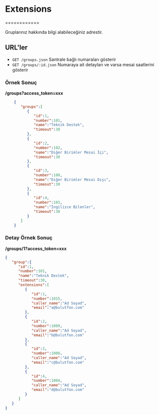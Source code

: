 # Extensions
============

Gruplarınız hakkında bilgi alabileceğiniz adrestir.

## URL'ler
* `GET /groups.json` Santrale bağlı numaraları gösterir
* `GET /groups/:id.json` Numaraya ait detayları ve varsa mesai saatlerini gösterir

### Örnek Sonuç

**/groups?access_token=xxx**

```json
    {
       "groups":[
          {
             "id":1,
             "number":101,
             "name":"Teknik Destek",
             "timeout":30
          },
          {
             "id":2,
             "number":102,
             "name":"Diğer Birimler Mesai İçi",
             "timeout":30
          },
          {
             "id":3,
             "number":100,
             "name":"Diğer Birimler Mesai Dışı",
             "timeout":30
          },
          {
             "id":4,
             "number":103,
             "name":"İngilizce Bilenler",
             "timeout":30
          }
       ]
    }
```

### Detay Örnek Sonuç

**/groups/1?access_token=xxx**

```json
{
   "group":{
      "id":1,
      "number":101,
      "name":"Teknik Destek",
      "timeout":30,
      "extensions":[
         {
            "id":1,
            "number":1015,
            "caller_name":"Ad Soyad",
            "email":"a@bulutfon.com"
         },
         {
            "id":2,
            "number":1009,
            "caller_name":"Ad Soyad",
            "email":"b@bulutfon.com"
         },
         {
            "id":3,
            "number":1008,
            "caller_name":"Ad Soyad",
            "email":"c@bulutfon.com"
         },
         {
            "id":4,
            "number":1004,
            "caller_name":"Ad Soyad",
            "email":"d@bulutfon.com"
         }
      ]
   }
}
```